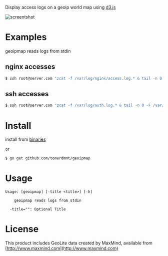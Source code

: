 Display access logs on a geoip world map using [d3.js](http://d3js.org/)

![screentshot](https://raw.githubusercontent.com/tomerdmnt/geoipmap/master/screenshot.png)

# Examples

geoipmap reads logs from stdin

## nginx accesses

```bash
$ ssh root@server.com "zcat -f /var/log/nginx/access.log.* & tail -n 0 -F /var/log/nginx/access.log" | geoipmap -title "nginx access"
```

## ssh accesses

```bash
$ ssh root@server.com "zcat -f /var/log/auth.log.* & tail -n 0 -F /var/log/auth.log" | geoipmap -title "ssh access"
```

# Install

install from [binaries](https://github.com/tomerdmnt/geoipmap/releaseseleases)

or
```bash
$ go get github.com/tomerdmnt/geoipmap
```

# Usage

```
Usage: [geoipmap] [-title <title>] [-h]

    geoipmap reads logs from stdin

  -title="": Optional Title
```

# License

This product includes GeoLite data created by MaxMind, available from 
[http://www.maxmind.com](http://www.maxmind.com)
